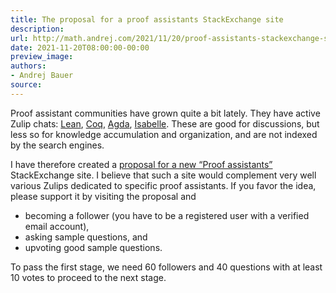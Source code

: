 ```yaml
---
title: The proposal for a proof assistants StackExchange site
description:
url: http://math.andrej.com/2021/11/20/proof-assistants-stackexchange-site/
date: 2021-11-20T08:00:00-00:00
preview_image:
authors:
- Andrej Bauer
source:
---
```


<p>Proof assistant communities have grown quite a bit lately. They have active Zulip chats: <a href="https://leanprover.zulipchat.com/">Lean</a>, <a href="https://coq.zulipchat.com/">Coq</a>, <a href="https://agda.zulipchat.com/">Agda</a>, <a href="https://isabelle.zulipchat.com/">Isabelle</a>. These are good for discussions, but less so for knowledge accumulation and organization, and are not indexed by the search engines.</p>

<p>I have therefore created a <a href="https://area51.stackexchange.com/proposals/126242/proof-assistants?referrer=YjczN2ZjMzMyYWRkYjYwOTMzMzJhMjRmZDNiZDJkZGQ1ZGE4MzFiZWQ3YzRlMjYzMzdiMTMxZTBkOTg1ZWNkMdt2-If5yCiayS9kTjQT0iElh8l0mRnZ3CnkNXRmWJGq0">proposal for a new &ldquo;Proof assistants&rdquo;</a> StackExchange site. I believe that such a site would complement very well various Zulips dedicated to specific proof assistants. If you favor the idea, please support it by visiting the proposal and</p>

<ul>
  <li>becoming a follower (you have to be a registered user with a verified email account),</li>
  <li>asking sample questions, and</li>
  <li>upvoting good sample questions.</li>
</ul>

<p>To pass the first stage, we need 60 followers and 40 questions with at least 10 votes to proceed to the next stage.</p>
